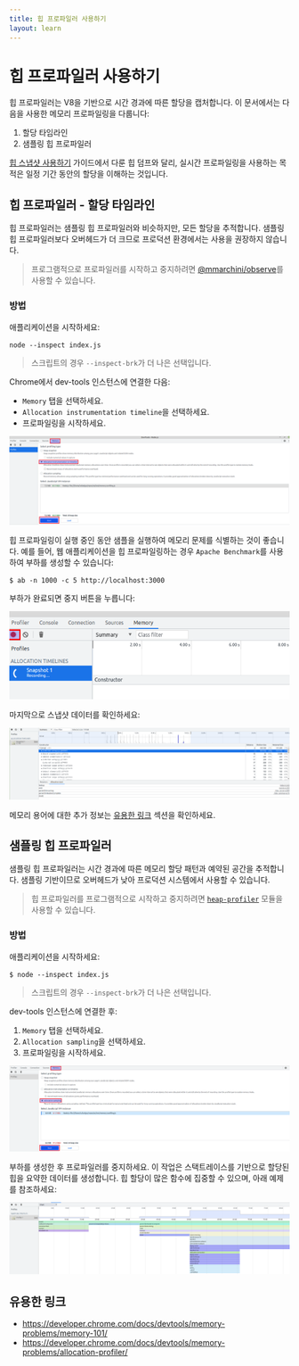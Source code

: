 ```yaml
---
title: 힙 프로파일러 사용하기
layout: learn
---
```


# 힙 프로파일러 사용하기

힙 프로파일러는 V8을 기반으로 시간 경과에 따른 할당을 캡처합니다. 이 문서에서는 다음을 사용한 메모리 프로파일링을 다룹니다:

1. 할당 타임라인
2. 샘플링 힙 프로파일러

[힙 스냅샷 사용하기][] 가이드에서 다룬 힙 덤프와 달리, 실시간 프로파일링을 사용하는 목적은 일정 기간 동안의 할당을 이해하는 것입니다.

## 힙 프로파일러 - 할당 타임라인

힙 프로파일러는 샘플링 힙 프로파일러와 비슷하지만, 모든 할당을 추적합니다. 샘플링 힙 프로파일러보다 오버헤드가 더 크므로 프로덕션 환경에서는 사용을 권장하지 않습니다.

> 프로그램적으로 프로파일러를 시작하고 중지하려면 [@mmarchini/observe][]를 사용할 수 있습니다.

### 방법

애플리케이션을 시작하세요:

```console
node --inspect index.js
```

> 스크립트의 경우 `--inspect-brk`가 더 나은 선택입니다.

Chrome에서 dev-tools 인스턴스에 연결한 다음:

- `Memory` 탭을 선택하세요.
- `Allocation instrumentation timeline`을 선택하세요.
- 프로파일링을 시작하세요.

![힙 프로파일러 튜토리얼 1단계][heap profiler tutorial 1]

힙 프로파일링이 실행 중인 동안 샘플을 실행하여 메모리 문제를 식별하는 것이 좋습니다. 예를 들어, 웹 애플리케이션을 힙 프로파일링하는 경우 `Apache Benchmark`를 사용하여 부하를 생성할 수 있습니다:

```console
$ ab -n 1000 -c 5 http://localhost:3000
```

부하가 완료되면 중지 버튼을 누릅니다:

![힙 프로파일러 튜토리얼 2단계][heap profiler tutorial 2]

마지막으로 스냅샷 데이터를 확인하세요:

![힙 프로파일러 튜토리얼 3단계][heap profiler tutorial 3]

메모리 용어에 대한 추가 정보는 [유용한 링크](#useful-links) 섹션을 확인하세요.

## 샘플링 힙 프로파일러

샘플링 힙 프로파일러는 시간 경과에 따른 메모리 할당 패턴과 예약된 공간을 추적합니다. 샘플링 기반이므로 오버헤드가 낮아 프로덕션 시스템에서 사용할 수 있습니다.

> 힙 프로파일러를 프로그램적으로 시작하고 중지하려면 [`heap-profiler`][] 모듈을 사용할 수 있습니다.

### 방법

애플리케이션을 시작하세요:

```console
$ node --inspect index.js
```

> 스크립트의 경우 `--inspect-brk`가 더 나은 선택입니다.

dev-tools 인스턴스에 연결한 후:

1. `Memory` 탭을 선택하세요.
2. `Allocation sampling`을 선택하세요.
3. 프로파일링을 시작하세요.

![힙 프로파일러 튜토리얼 4단계][heap profiler tutorial 4]

부하를 생성한 후 프로파일러를 중지하세요. 이 작업은 스택트레이스를 기반으로 할당된 힙을 요약한 데이터를 생성합니다. 힙 할당이 많은 함수에 집중할 수 있으며, 아래 예제를 참조하세요:

![힙 프로파일러 튜토리얼 5단계][heap profiler tutorial 5]

## 유용한 링크

- https://developer.chrome.com/docs/devtools/memory-problems/memory-101/
- https://developer.chrome.com/docs/devtools/memory-problems/allocation-profiler/

[힙 스냅샷 사용하기]: /learn/diagnostics/memory/using-heap-snapshot/
[@mmarchini/observe]: https://www.npmjs.com/package/@mmarchini/observe
[`heap-profiler`]: https://www.npmjs.com/package/heap-profile
[heap profiler tutorial 1]: /static/images/docs/guides/diagnostics/heap-profiler-tutorial-1.png
[heap profiler tutorial 2]: /static/images/docs/guides/diagnostics/heap-profiler-tutorial-2.png
[heap profiler tutorial 3]: /static/images/docs/guides/diagnostics/heap-profiler-tutorial-3.png
[heap profiler tutorial 4]: /static/images/docs/guides/diagnostics/heap-profiler-tutorial-4.png
[heap profiler tutorial 5]: /static/images/docs/guides/diagnostics/heap-profiler-tutorial-5.png
